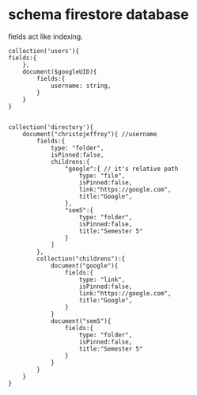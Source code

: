 # schema firestore database

fields act like indexing.

```
collection('users'){
fields:{
    },
    document($googleUID){
        fields:{
            username: string,
        }
    }
}


collection('directory'){
    document("christojeffrey"){ //username
        fields:{
            type: "folder",
            isPinned:false,
            childrens:{
                "google":{ // it's relative path
                    type: "file",
                    isPinned:false,
                    link:"https://google.com",
                    title:"Google",
                },
                "sem5":{
                    type: "folder",
                    isPinned:false,
                    title:"Semester 5"
                }
            ]
        },
        collection("childrens"):{
            document("google"){
                fields:{
                    type: "link",
                    isPinned:false,
                    link:"https://google.com",
                    title:"Google",
                }
            }
            document("sem5"){
                fields:{
                    type: "folder",
                    isPinned:false,
                    title:"Semester 5"
                }
            }
        }
    }
}
```

<!-- di directory, keynya pake username. buat open posibility kedepannya bisa pake username(gaharus google auth) -->
<!-- and keknya kita pake username as the primary way to recognize user deh. i think it's healthier -->
